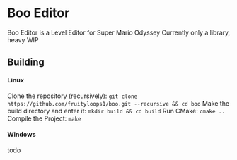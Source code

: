 # Boo Editor
Boo Editor is a Level Editor  for Super Mario Odyssey
Currently only a library, heavy WIP

## Building

#### Linux
Clone the repository (recursively):
`git clone https://github.com/fruityloops1/boo.git --recursive && cd boo`
Make the build directory and enter it:
`mkdir build && cd build`
Run CMake:
`cmake ..`
Compile the Project:
`make`
#### Windows
todo
